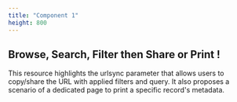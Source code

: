 ```yaml
---
title: "Component 1"
height: 800
---
```


## Browse, Search, Filter then Share or Print !

This resource highlights the urlsync parameter that allows users to copy/share the URL with applied filters and query. It also proposes a scenario of a dedicated page to print a specific record's metadata.
